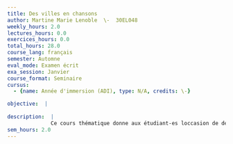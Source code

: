 ```yaml
---
title: Des villes en chansons
author: Martine Marie Lenoble  \-  30EL048
weekly_hours: 2.0
lectures_hours: 0.0
exercices_hours: 0.0
total_hours: 28.0
course_lang: français
semester: Automne
eval_mode: Examen écrit
exa_session: Janvier
course_format: Seminaire
cursus:
  - {name: Année d'immersion (ADI), type: N/A, credits: \-}

objective:  |
            
description:  |
              Ce cours thématique donne aux étudiant-es loccasion de découvrir des chansons francophones qui évoquent des villes de différents pays. Il permettra denrichir ses connaissances culturelles sur différentes villes du monde, de découvrir des artistes contemporains et leur univers musical ainsi que de développer ses connaissances linguistiques liées aux caractéristiques géographiques, architecturales, naturelles, urbaines et à lexpression des impressions / sentiments.
sem_hours: 2.0
---
```

